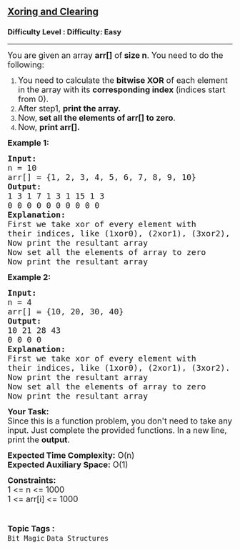 <h2><a href="https://www.geeksforgeeks.org/problems/xoring-and-clearing/1">Xoring and Clearing</a></h2><h3>Difficulty Level : Difficulty: Easy</h3><hr><div class="problems_problem_content__Xm_eO"><p><span style="font-size: 18px;">You are given an array&nbsp;<strong>arr[]</strong>&nbsp;of<strong>&nbsp;size n</strong>. You need to do the following:</span></p>
<ol>
<li><span style="font-size: 18px;">You need to calculate the&nbsp;<strong>bitwise XOR</strong>&nbsp;of each element in the array with its&nbsp;<strong>corresponding index</strong>&nbsp;(indices start from 0).</span></li>
<li><span style="font-size: 18px;">After step1,&nbsp;<strong>print the array.</strong></span></li>
<li><span style="font-size: 18px;">Now,<strong>&nbsp;set all the elements of arr[] to zero</strong>.</span></li>
<li><span style="font-size: 18px;">Now,&nbsp;<strong>print arr[].</strong></span></li>
</ol>
<p><span style="font-size: 18px;"><strong>Example 1:</strong></span></p>
<pre><span style="font-size: 18px;"><strong>Input:</strong>
n = 10
arr[] = {1, 2, 3, 4, 5, 6, 7, 8, 9, 10}
<strong>Output:
</strong>1 3 1 7 1 3 1 15 1 3
0 0 0 0 0 0 0 0 0 0
<strong>Explanation:
</strong>First we take xor of every element with
their indices, like (1xor0), (2xor1), (3xor2), (4xor3) and so on.
Now print the resultant array
Now set all the elements of array to zero
Now print the resultant array</span></pre>
<p><span style="font-size: 18px;"><strong>Example 2:</strong></span></p>
<pre><span style="font-size: 18px;"><strong>Input:</strong>
n = 4
arr[] = {10, 20, 30, 40}
<strong>Output:
</strong>10 21 28 43
0 0 0 0
<strong>Explanation:
</strong>First we take xor of every element with
their indices, like (1xor0), (2xor1), (3xor2).
Now print the resultant array
Now set all the elements of array to zero
Now print the resultant array</span></pre>
<p><span style="font-size: 18px;"><strong>Your Task:</strong><br>Since this is a function problem, you don't need to take any input. Just complete the provided functions.&nbsp;In a new line, print the&nbsp;<strong>output</strong>.</span></p>
<p><span style="font-size: 18px;"><strong>Expected Time Complexity:</strong>&nbsp;O(n)<br><strong>Expected Auxiliary Space:</strong>&nbsp;O(1)</span></p>
<p><span style="font-size: 18px;"><strong>Constraints:</strong><br>1 &lt;= n &lt;= 1000<br>1 &lt;= arr[i] &lt;= 1000</span></p></div><br><p><span style=font-size:18px><strong>Topic Tags : </strong><br><code>Bit Magic</code>&nbsp;<code>Data Structures</code>&nbsp;
